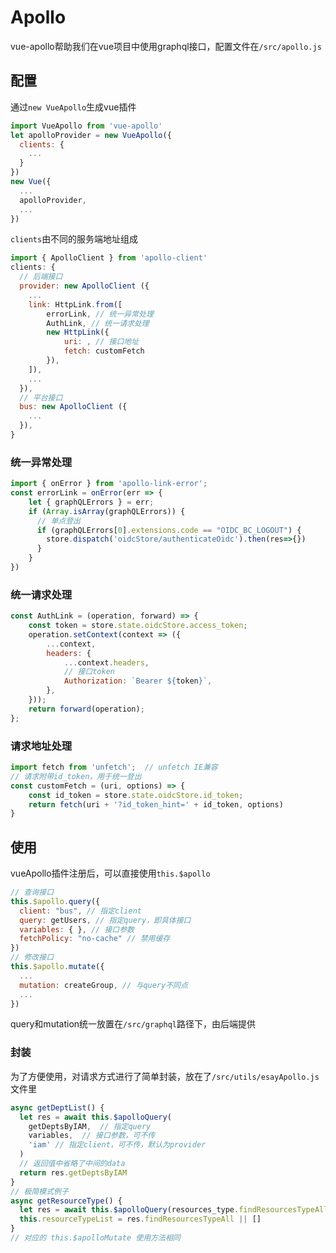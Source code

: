 # Apollo

vue-apollo帮助我们在vue项目中使用graphql接口，配置文件在`/src/apollo.js`

## 配置

通过`new VueApollo`生成vue插件

``` js
import VueApollo from 'vue-apollo'
let apolloProvider = new VueApollo({
  clients: {
    ...
  }
})
new Vue({
  ...
  apolloProvider,
  ...
})
```

`clients`由不同的服务端地址组成

``` js
import { ApolloClient } from 'apollo-client'
clients: {
  // 后端接口
  provider: new ApolloClient ({
    ...
    link: HttpLink.from([
        errorLink, // 统一异常处理
        AuthLink, // 统一请求处理
        new HttpLink({
            uri: , // 接口地址
            fetch: customFetch
        }),
    ]),
    ...
  }),
  // 平台接口
  bus: new ApolloClient ({
    ...
  }),
}
```

### 统一异常处理

``` js
import { onError } from 'apollo-link-error';
const errorLink = onError(err => {
	let { graphQLErrors } = err;
	if (Array.isArray(graphQLErrors)) {
      // 单点登出
      if (graphQLErrors[0].extensions.code == "OIDC_BC_LOGOUT") {
        store.dispatch('oidcStore/authenticateOidc').then(res=>{})
      }
	}
})
```

### 统一请求处理

``` js
const AuthLink = (operation, forward) => {
    const token = store.state.oidcStore.access_token;
    operation.setContext(context => ({
        ...context,
        headers: {
            ...context.headers,
            // 接口token
            Authorization: `Bearer ${token}`,
        },
    }));
    return forward(operation);
};
```

### 请求地址处理

``` js
import fetch from 'unfetch';  // unfetch IE兼容
// 请求附带id_token，用于统一登出
const customFetch = (uri, options) => {
    const id_token = store.state.oidcStore.id_token;
    return fetch(uri + '?id_token_hint=' + id_token, options)
}
```

## 使用

vueApollo插件注册后，可以直接使用`this.$apollo`

```js
// 查询接口
this.$apollo.query({
  client: "bus", // 指定client
  query: getUsers, // 指定query，即具体接口
  variables: { }, // 接口参数
  fetchPolicy: "no-cache" // 禁用缓存
})
// 修改接口
this.$apollo.mutate({
  ...
  mutation: createGroup, // 与query不同点
  ...
})
```

query和mutation统一放置在`/src/graphql`路径下，由后端提供

### 封装

为了方便使用，对请求方式进行了简单封装，放在了`/src/utils/esayApollo.js`文件里

``` js
async getDeptList() {   
  let res = await this.$apolloQuery( 
    getDeptsByIAM,  // 指定query
    variables,  // 接口参数，可不传
    'iam' // 指定client，可不传，默认为provider
  )
  // 返回值中省略了中间的data
  return res.getDeptsByIAM 
}
// 极简模式例子
async getResourceType() {
  let res = await this.$apolloQuery(resources_type.findResourcesTypeAll)
  this.resourceTypeList = res.findResourcesTypeAll || []
}
// 对应的 this.$apolloMutate 使用方法相同
```